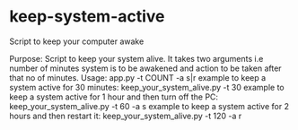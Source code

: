 # keep-system-active
Script to keep your computer awake

Purpose: Script to keep your system alive. It takes two arguments i.e number of minutes system is to be awakened 
         and action to be taken after  that no of minutes.
Usage: app.py -t COUNT -a s|r
example to keep a system active for 30 minutes: keep_your_system_alive.py -t 30
example to keep a system active for 1 hour and then turn off the PC: keep_your_system_alive.py -t 60 -a s
example to keep a system  active for 2 hours and then restart it: keep_your_system_alive.py -t 120 -a r
